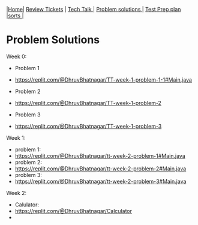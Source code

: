 |[Home](.)| [Review Tickets](../reviewtickets) | [Tech Talk ](../techtalknotes)| [Problem solutions ](.)| [Test Prep plan ](../testprepplan)|[sorts ](../sorts)|
# Problem Solutions
Week 0:
- Problem 1
- https://replit.com/@DhruvBhatnagar/TT-week-1-problem-1-1#Main.java

- Problem 2

- https://replit.com/@DhruvBhatnagar/TT-week-1-problem-2

- Problem 3

- https://replit.com/@DhruvBhatnagar/TT-week-1-problem-3

Week 1:
- problem 1:
- https://replit.com/@DhruvBhatnagar/tt-week-2-problem-1#Main.java
- problem 2:
- https://replit.com/@DhruvBhatnagar/tt-week-2-problem-2#Main.java
- problem 3:
- https://replit.com/@DhruvBhatnagar/tt-week-2-problem-3#Main.java 

Week 2: 
- Calulator:
- https://replit.com/@DhruvBhatnagar/Calculator
- 
